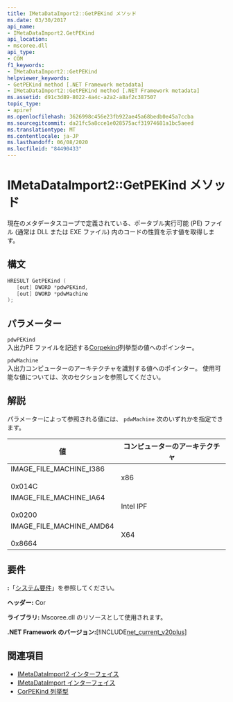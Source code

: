 ```yaml
---
title: IMetaDataImport2::GetPEKind メソッド
ms.date: 03/30/2017
api_name:
- IMetaDataImport2.GetPEKind
api_location:
- mscoree.dll
api_type:
- COM
f1_keywords:
- IMetaDataImport2::GetPEKind
helpviewer_keywords:
- GetPEKind method [.NET Framework metadata]
- IMetaDataImport2::GetPEKind method [.NET Framework metadata]
ms.assetid: d91c3d89-8022-4a4c-a2a2-a8af2c387507
topic_type:
- apiref
ms.openlocfilehash: 3626998c456e23fb922ae45a68bedb0e45a7ccba
ms.sourcegitcommit: da21fc5a8cce1e028575acf31974681a1bc5aeed
ms.translationtype: MT
ms.contentlocale: ja-JP
ms.lasthandoff: 06/08/2020
ms.locfileid: "84490433"
---
```

# <a name="imetadataimport2getpekind-method"></a>IMetaDataImport2::GetPEKind メソッド
現在のメタデータスコープで定義されている、ポータブル実行可能 (PE) ファイル (通常は DLL または EXE ファイル) 内のコードの性質を示す値を取得します。  
  
## <a name="syntax"></a>構文  
  
```cpp  
HRESULT GetPEKind (  
   [out] DWORD *pdwPEKind,  
   [out] DWORD *pdwMachine  
);  
```  
  
## <a name="parameters"></a>パラメーター  
 `pdwPEKind`  
 入出力PE ファイルを記述する[Corpekind](corpekind-enumeration.md)列挙型の値へのポインター。  
  
 `pdwMachine`  
 入出力コンピューターのアーキテクチャを識別する値へのポインター。 使用可能な値については、次のセクションを参照してください。  
  
## <a name="remarks"></a>解説  
 パラメーターによって参照される値には、 `pdwMachine` 次のいずれかを指定できます。  
  
|値|コンピューターのアーキテクチャ|  
|-----------|--------------------------|  
|IMAGE_FILE_MACHINE_I386<br /><br /> 0x014C|x86|  
|IMAGE_FILE_MACHINE_IA64<br /><br /> 0x0200|Intel IPF|  
|IMAGE_FILE_MACHINE_AMD64<br /><br /> 0x8664|X64|  
  
## <a name="requirements"></a>要件  
 **:**「[システム要件](../../get-started/system-requirements.md)」を参照してください。  
  
 **ヘッダー:** Cor  
  
 **ライブラリ:** Mscoree.dll のリソースとして使用されます。  
  
 **.NET Framework のバージョン:**[!INCLUDE[net_current_v20plus](../../../../includes/net-current-v20plus-md.md)]  
  
## <a name="see-also"></a>関連項目

- [IMetaDataImport2 インターフェイス](imetadataimport2-interface.md)
- [IMetaDataImport インターフェイス](imetadataimport-interface.md)
- [CorPEKind 列挙型](corpekind-enumeration.md)

